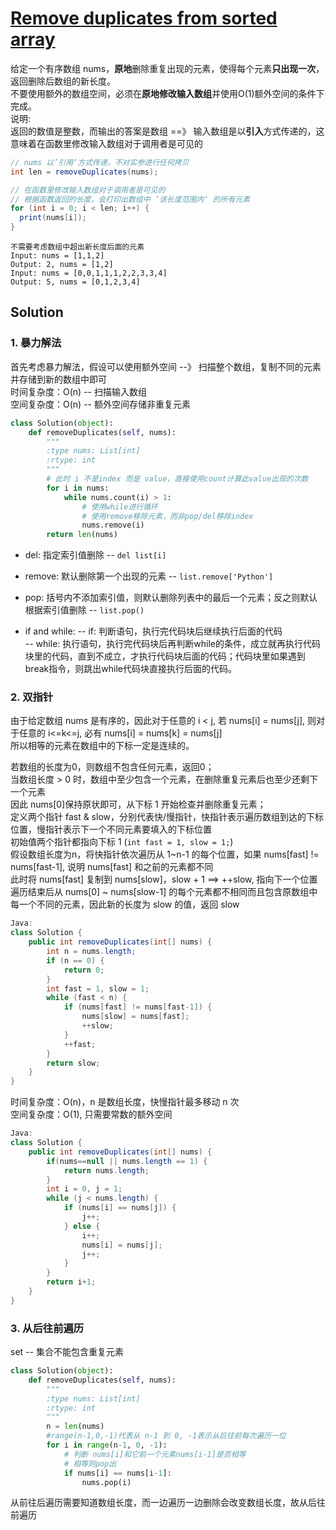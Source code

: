 # [Remove duplicates from sorted array](https://leetcode-cn.com/problems/remove-duplicates-from-sorted-array/)

给定一个有序数组 nums，**原地**删除重复出现的元素，使得每个元素**只出现一次**，返回删除后数组的新长度。  
不要使用额外的数组空间，必须在**原地修改输入数组**并使用O(1)额外空间的条件下完成。   
说明:    
返回的数值是整数，而输出的答案是数组 ==》 输入数组是以**引入**方式传递的，这意味着在函数里修改输入数组对于调用者是可见的     
```Java
// nums 以’引用‘方式传递，不对实参进行任何拷贝
int len = removeDuplicates(nums);

// 在函数里修改输入数组对于调用者是可见的 
// 根据函数返回的长度，会打印出数组中 ’该长度范围内‘ 的所有元素
for (int i = 0; i < len; i++) {
  print(nums[i]);
}
```
```
不需要考虑数组中超出新长度后面的元素   
Input: nums = [1,1,2]
Output: 2, nums = [1,2] 
Input: nums = [0,0,1,1,1,2,2,3,3,4]
Output: 5, nums = [0,1,2,3,4]
```

## Solution 
### 1. 暴力解法
首先考虑暴力解法，假设可以使用额外空间 --》 扫描整个数组，复制不同的元素并存储到新的数组中即可    
时间复杂度：O(n) -- 扫描输入数组    
空间复杂度：O(n) -- 额外空间存储非重复元素   
```Python 
class Solution(object):
    def removeDuplicates(self, nums):
        """
        :type nums: List[int]
        :rtype: int
        """
        # 此时 i 不是index 而是 value，直接使用count计算此value出现的次数
        for i in nums:
            while nums.count(i) > 1:
                # 使用while进行循环
                # 使用remove移除元素，而非pop/del移除index 
                nums.remove(i)
        return len(nums)
```

* del: 指定索引值删除 -- ```del list[i]```
* remove: 默认删除第一个出现的元素 -- ```list.remove['Python']```
* pop: 括号内不添加索引值，则默认删除列表中的最后一个元素；反之则默认根据索引值删除 -- ```list.pop()```

* if and while: 
-- if: 判断语句，执行完代码块后继续执行后面的代码    
-- while: 执行语句，执行完代码块后再判断while的条件，成立就再执行代码块里的代码，直到不成立，才执行代码块后面的代码；代码块里如果遇到break指令，则跳出while代码块直接执行后面的代码。



### 2. 双指针
由于给定数组 nums 是有序的，因此对于任意的 i < j, 若 nums[i] = nums[j], 则对于任意的 i<=k<=j, 必有 nums[i] = nums[k] = nums[j]   
所以相等的元素在数组中的下标一定是连续的。    

若数组的长度为0，则数组不包含任何元素，返回0；    
当数组长度 > 0 时，数组中至少包含一个元素，在删除重复元素后也至少还剩下一个元素      
因此 nums[0]保持原状即可，从下标 1 开始检查并删除重复元素；    
定义两个指针 fast & slow，分别代表快/慢指针，快指针表示遍历数组到达的下标位置，慢指针表示下一个不同元素要填入的下标位置   
初始值两个指针都指向下标 1 (```int fast = 1, slow = 1;```)      
假设数组长度为n，将快指针依次遍历从 1~n-1 的每个位置，如果 nums[fast] != nums[fast-1], 说明 nums[fast] 和之前的元素都不同       
此时将 nums[fast] 复制到 nums[slow]，slow + 1 ==> ++slow, 指向下一个位置    
遍历结束后从 nums[0] ~ nums[slow-1] 的每个元素都不相同而且包含原数组中每一个不同的元素，因此新的长度为 slow 的值，返回 slow

```Java
Java:
class Solution {
    public int removeDuplicates(int[] nums) {
        int n = nums.length;
        if (n == 0) {
            return 0;
        }
        int fast = 1, slow = 1;
        while (fast < n) {
            if (nums[fast] != nums[fast-1]) {
                nums[slow] = nums[fast];
                ++slow;
            }
            ++fast;
        }
        return slow;
    }
}
```
时间复杂度：O(n)，n 是数组长度，快慢指针最多移动 n 次    
空间复杂度：O(1), 只需要常数的额外空间

```Java
Java:
class Solution {
    public int removeDuplicates(int[] nums) {
        if(nums==null || nums.length == 1) {
            return nums.length;
        }
        int i = 0, j = 1;
        while (j < nums.length) {
            if (nums[i] == nums[j]) {
                j++;
            } else {
                i++;
                nums[i] = nums[j];
                j++;
            }
        }
        return i+1;
    }
}
```

### 3. 从后往前遍历 
set -- 集合不能包含重复元素
```Python 
class Solution(object):
    def removeDuplicates(self, nums):
        """
        :type nums: List[int]
        :rtype: int
        """
        n = len(nums)
        #range(n-1,0,-1)代表从 n-1 到 0, -1表示从后往前每次遍历一位
        for i in range(n-1, 0, -1):
            # 判断 nums[i]和它前一个元素nums[i-1]是否相等
            # 相等则pop出
            if nums[i] == nums[i-1]:
                nums.pop(i)
```

从前往后遍历需要知道数组长度，而一边遍历一边删除会改变数组长度，故从后往前遍历